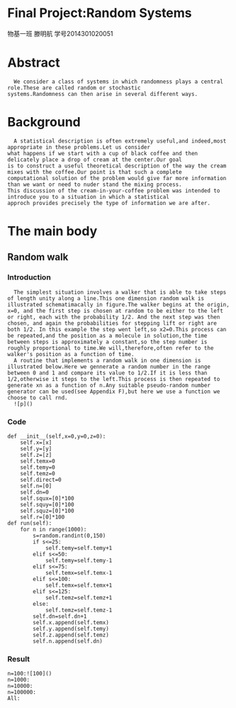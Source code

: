 # Final Project:Random Systems
  物基一班 滕明航 学号2014301020051
  
# Abstract
      We consider a class of systems in which randomness plays a central role.These are called random or stochastic 
    systems.Randomness can then arise in several different ways.
# Background
      A statistical description is often extremely useful,and indeed,most appropriate in these problems.Let us consider 
    what happens if we start with a cup of black coffee and then delicately place a drop of cream at the center.Our goal
    is to construct a useful theoretical description of the way the cream mixes with the coffee.Our point is that such a complete
    computational solution of the problem would give far more information than we want or need to nuder stand the mixing process.
    This discussion of the cream-in-your-coffee problem was intended to introduce you to a situation in which a statistical 
    approch provides precisely the type of information we are after.
# The main body
## Random walk
### Introduction
      The simplest situation involves a walker that is able to take steps of length unity along a line.This one dimension random walk is illustrated schematimacally in figure.The walker begins at the origin, x=0, and the first step is chosen at random to be either to the left or right, each with the probability 1/2. And the next step was then chosen, and again the probabilities for stepping lift or right are both 1/2. In this example the step went left,so x2=0.This process can be repeated,and the position as a molecule in solution,the time between steps is approximately a constant,so the step number is roughly proportional to time.We will,therefore,often refer to the walker's position as a function of time.
      A routine that implements a random walk in one dimension is illustrated below.Here we gennerate a random number in the range between 0 and 1 and compare its value to 1/2.If it is less than 1/2,otherwise it steps to the left.This process is then repeated to generate xn as a function of n.Any suitable pseudo-random number generator can be used(see Appendix F),but here we use a function we choose to call rnd.
      ![p]()
### Code
    def __init__(self,x=0,y=0,z=0):
        self.x=[x]
        self.y=[y]
        self.z=[z]
        self.temx=0
        self.temy=0
        self.temz=0
        self.direct=0
        self.n=[0]
        self.dn=0
        self.squx=[0]*100
        self.squy=[0]*100
        self.squz=[0]*100
        self.r=[0]*100
    def run(self):
        for n in range(1000):
            s=random.randint(0,150)
            if s<=25:
                self.temy=self.temy+1
            elif s<=50:
                self.temy=self.temy-1
            elif s<=75:
                self.temx=self.temx-1
            elif s<=100:
                self.temx=self.temx+1
            elif s<=125:
                self.temz=self.temz+1
            else:
                self.temz=self.temz-1
            self.dn=self.dn+1
            self.x.append(self.temx)
            self.y.append(self.temy)
            self.z.append(self.temz)
            self.n.append(self.dn)
### Result
    n=100:![100]()
    n=1000:
    n=10000:
    n=100000:
    All:
